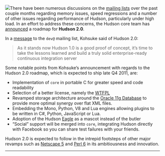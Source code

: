 ![](http://agentdero.cachefly.net/continuousblog/java-evil-edition.png)There have been numerous discussions on the [mailing lists](http://wiki.hudson-ci.org/display/HUDSON/Mailing%20List) over the past couple months regarding memory issues, speed regressions and a number of other issues regarding performance of Hudson, particularly under high load. In an effort to address these concerns, the Hudson core team has [announced](http://agentdero.cachefly.net/continuousblog/just-kidding.jpg) a roadmap for **Hudson 2.0**.

In a [message](http://agentdero.cachefly.net/continuousblog/just-kidding.jpg) to the `dev@` mailing list, Kohsuke said of Hudson 2.0:

> As it stands now Hudson 1.0 is a good proof of concept, it’s time to take the lessons learned and build a truly solid enterprise-ready continuous integration server

Some notable points from Kohsuke’s announcement with regards to the Hudson 2.0 roadmap, which is expected to ship late Q4 2011, are:

- Implementation of `core` in portable C for greater speed and code readability
- Selection of a better license, namely the <a href="http://en.wikipedia.org/wiki/WTFPL" id="aptureLink_WU0wj407g6">WTFPL</a>
- Revamped storage architecture around the [Oracle 11g Database](http://www.oracle.com/database/standard_edition.html) to provide more optimal synergy over flat XML files.
- Embedding the Mono, Python, V8 and Lua engines allowing plugins to be written in C\#, Python, JavaScript or Lua.
- Adoption of the Hudson [Eagle](http://randomfunnypicture.com/wp2/wp-content/uploads/2009/12/haters-gonna-hate-eagle.jpg) as a mascot instead of the butler
- “Social” support will be merged into `core`, integrating Hudson directly with Facebook so you can share test failures with your friends.

Hudson 2.0 is expected to follow in the intrepid footsteps of other major revamps such as [Netscape 5](http://en.wikipedia.org/wiki/Netscape_5) and <a href="http://en.wikipedia.org/wiki/Perl%206" id="aptureLink_LVKY9sDfJM">Perl 6</a> in its ambitiousness and innovation.

---
